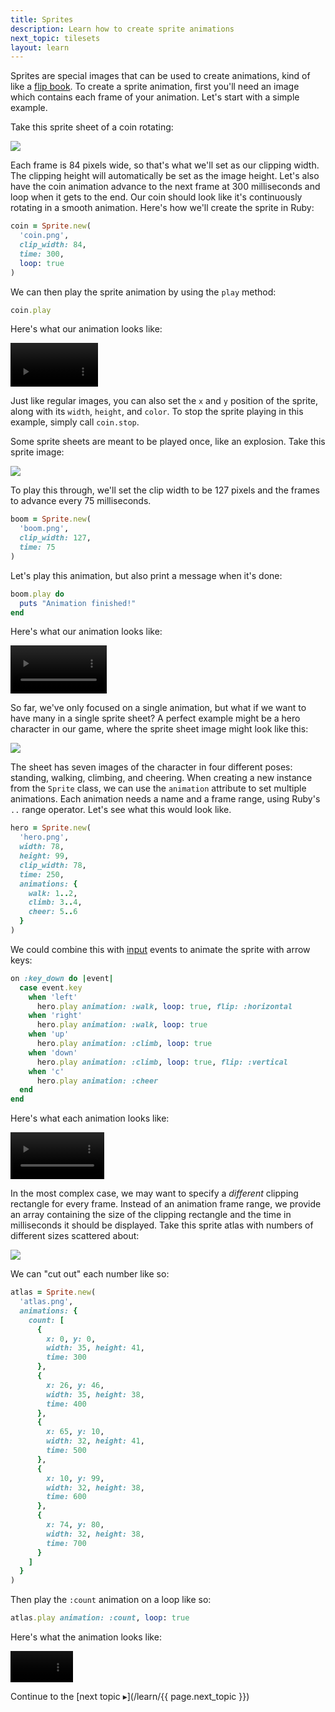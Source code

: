 ```yaml
---
title: Sprites
description: Learn how to create sprite animations
next_topic: tilesets
layout: learn
---
```


Sprites are special images that can be used to create animations, kind of like a [flip book](https://en.wikipedia.org/wiki/Flip_book). To create a sprite animation, first you'll need an image which contains each frame of your animation. Let's start with a simple example.

Take this sprite sheet of a coin rotating:

<img class="sprite-sheet" src="/assets/img/learn/coin.png">

Each frame is 84 pixels wide, so that's what we'll set as our clipping width. The clipping height will automatically be set as the image height. Let's also have the coin animation advance to the next frame at 300 milliseconds and loop when it gets to the end. Our coin should look like it's continuously rotating in a smooth animation. Here's how we'll create the sprite in Ruby:

```ruby
coin = Sprite.new(
  'coin.png',
  clip_width: 84,
  time: 300,
  loop: true
)
```

We can then play the sprite animation by using the `play` method:

```ruby
coin.play
```

Here's what our animation looks like:

<video width="140" class="sprite-video" src="/assets/img/learn/coin.mp4" autoplay loop muted playsinline></video>

Just like regular images, you can also set the `x` and `y` position of the sprite, along with its `width`, `height`, and `color`. To stop the sprite playing in this example, simply call `coin.stop`.

Some sprite sheets are meant to be played once, like an explosion. Take this sprite image:

<img class="sprite-sheet" src="/assets/img/learn/boom.png">

To play this through, we'll set the clip width to be 127 pixels and the frames to advance every 75 milliseconds.

```ruby
boom = Sprite.new(
  'boom.png',
  clip_width: 127,
  time: 75
)
```

Let's play this animation, but also print a message when it's done:

```ruby
boom.play do
  puts "Animation finished!"
end
```

Here's what our animation looks like:

<video width="154" class="sprite-video" src="/assets/img/learn/boom.mp4" autoplay loop muted playsinline></video>

So far, we've only focused on a single animation, but what if we want to have many in a single sprite sheet? A perfect example might be a hero character in our game, where the sprite sheet image might look like this:

<img class="sprite-sheet" src="/assets/img/learn/hero.png">

The sheet has seven images of the character in four different poses: standing, walking, climbing, and cheering. When creating a new instance from the `Sprite` class, we can use the `animation` attribute to set multiple animations. Each animation needs a name and a frame range, using Ruby's `..` range operator. Let's see what this would look like.

```ruby
hero = Sprite.new(
  'hero.png',
  width: 78,
  height: 99,
  clip_width: 78,
  time: 250,
  animations: {
    walk: 1..2,
    climb: 3..4,
    cheer: 5..6
  }
)
```

We could combine this with [input](/learn/input) events to animate the sprite with arrow keys:

```ruby
on :key_down do |event|
  case event.key
    when 'left'
      hero.play animation: :walk, loop: true, flip: :horizontal
    when 'right'
      hero.play animation: :walk, loop: true
    when 'up'
      hero.play animation: :climb, loop: true
    when 'down'
      hero.play animation: :climb, loop: true, flip: :vertical
    when 'c'
      hero.play animation: :cheer
  end
end
```

Here's what each animation looks like:

<video width="150" class="sprite-video" src="/assets/img/learn/hero.mp4" autoplay loop muted playsinline></video>

In the most complex case, we may want to specify a _different_ clipping rectangle for every frame. Instead of an animation frame range, we provide an array containing the size of the clipping rectangle and the time in milliseconds it should be displayed. Take this sprite atlas with numbers of different sizes scattered about:

<img class="sprite-sheet" src="/assets/img/learn/atlas.png">

We can "cut out" each number like so:


```ruby
atlas = Sprite.new(
  'atlas.png',
  animations: {
    count: [
      {
        x: 0, y: 0,
        width: 35, height: 41,
        time: 300
      },
      {
        x: 26, y: 46,
        width: 35, height: 38,
        time: 400
      },
      {
        x: 65, y: 10,
        width: 32, height: 41,
        time: 500
      },
      {
        x: 10, y: 99,
        width: 32, height: 38,
        time: 600
      },
      {
        x: 74, y: 80,
        width: 32, height: 38,
        time: 700
      }
    ]
  }
)
```

Then play the `:count` animation on a loop like so:

```ruby
atlas.play animation: :count, loop: true
```

Here's what the animation looks like:

<video width="100" class="sprite-video" src="/assets/img/learn/atlas.mp4" autoplay loop muted playsinline></video>

Continue to the [next topic ▸](/learn/{{ page.next_topic }})
